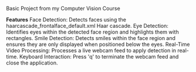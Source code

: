 Basic Project from my Computer Vision Course 

**Features**
Face Detection: Detects faces using the haarcascade_frontalface_default.xml Haar cascade.
Eye Detection: Identifies eyes within the detected face region and highlights them with rectangles.
Smile Detection: Detects smiles within the face region and ensures they are only displayed when positioned below the eyes.
Real-Time Video Processing: Processes a live webcam feed to apply detection in real-time.
Keyboard Interaction: Press 'q' to terminate the webcam feed and close the application.
